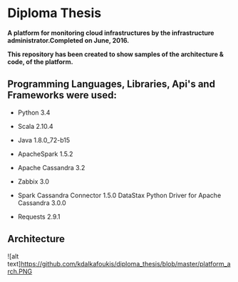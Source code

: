 # Diploma Thesis

__A platform for monitoring cloud infrastructures by the infrastructure administrator.Completed on June, 2016.__

__This repository has been created to show samples of the architecture & code, of the platform.__



 


 ## Programming Languages, Libraries, Api's and Frameworks were used:

* Python 3.4 

* Scala 2.10.4 

* Java 1.8.0_72-b15 

* ApacheSpark 1.5.2 

* Apache Cassandra 3.2 

* Zabbix 3.0 

* Spark Cassandra Connector 1.5.0 DataStax Python Driver for Apache Cassandra 3.0.0 

* Requests 2.9.1

 ## Architecture
![alt text]https://github.com/kdalkafoukis/diploma_thesis/blob/master/platform_arch.PNG


